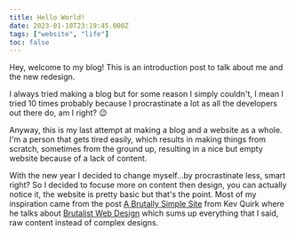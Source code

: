 ```yaml
---
title: Hello World!
date: 2023-01-10T23:19:45.000Z
tags: ["website", "life"]
toc: false
---
```


Hey, welcome to my blog! This is an introduction post to talk about me and the new redesign.

I always tried making a blog but for some reason I simply couldn't, I mean I tried 10 times probably because I procrastinate a lot as all the developers out there do, am I right? 😉

<!-- cut -->

Anyway, this is my last attempt at making a blog and a website as a whole. I'm a person that gets tired easily, which results in making things from scratch, sometimes from the ground up, resulting in a nice but empty website because of a lack of content.

With the new year I decided to change myself...by procrastinate less, smart right? So I decided to focuse more on content then design, you can actually notice it, the website is pretty basic but that's the point. Most of my inspiration came from the post [A Brutally Simple Site](https://kevq.uk/a-brutally-simple-site/) from Kev Quirk where he talks about [Brutalist Web Design](https://brutalist-web.design/) which sums up everything that I said, raw content instead of complex designs.
